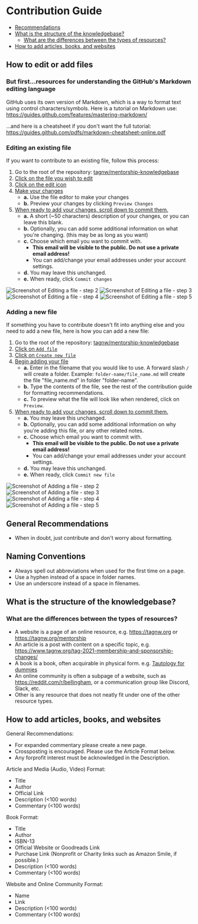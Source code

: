 # Contribution Guide

* [Recommendations](#recommendations)
* [What is the structure of the knowledgebase?](#what-is-the-structure-of-the-knowledgebase)
   * [What are the differences between the types of resources?](#what-are-the-differences-between-the-types-of-resources)
* [How to add articles, books, and websites](#how-to-add-articles-books-and-websites)


## How to edit or add files

### But first...resources for understanding the GitHub's Markdown editing language
GitHub uses its own version of Markdown, which is a way to format text using control characters/symbols.
Here is a tutorial on Markdown use:  https://guides.github.com/features/mastering-markdown/

...and here is a cheatsheet if you don't want the full tutorial:  https://guides.github.com/pdfs/markdown-cheatsheet-online.pdf

### Editing an existing file

If you want to contribute to an existing file, follow this process:

1. Go to the root of the repository: [tagnw/mentorship-knowledgebase](https://github.com/tagnw/mentorship-knowledgebase)
1. [Click on the file you wish to edit](#edit-file-step-2)
1. [Click on the edit icon](#edit-file-step-3)
1. [Make your changes](#edit-file-step-4)
   * **a.** Use the file editor to make your changes
   * **b.** Preview your changes by clicking `Preview Changes`
1. [When ready to add your changes, scroll down to commit them.](#edit-file-step-5)
   * **a.** A short (~50 characters) description of your changes, or you can leave this blank.
   * **b.** Optionally, you can add some additional information on what you're changing. (this may be as long as you want)
   * **c.** Choose which email you want to commit with.
      * **This email will be visible to the public. Do not use a private email address!**
      * You can add/change your email addresses under your account settings.
   * **d.** You may leave this unchanged.
   * **e.** When ready, click `Commit changes`

<img id='edit-file-step-2' src='assets/images/edit-file-step-2.png' alt='Screenshot of Editing a file - step 2'>
<img id='edit-file-step-3' src='assets/images/edit-file-step-3.png' alt='Screenshot of Editing a file - step 3'>
<img id='edit-file-step-4' src='assets/images/edit-file-step-4.png' alt='Screenshot of Editing a file - step 4'>
<img id='edit-file-step-5' src='assets/images/edit-file-step-5.png' alt='Screenshot of Editing a file - step 5'>

### Adding a new file

If something you have to contribute doesn't fit into anything else and you need
to add a new file, here is how you can add a new file:

1. Go to the root of the repository: [tagnw/mentorship-knowledgebase](https://github.com/tagnw/mentorship-knowledgebase)
1. [Click on `Add file`](#add-file-step-2)
1. [Click on `Create new file`](#add-file-step-3)
1. [Begin adding your file](#add-file-step-4)
   * **a.** Enter in the filename that you would like to use. A forward slash `/` will create a folder. Example: `folder-name/file_name.md` will create the file "file_name.md" in folder "folder-name".
   * **b.** Type the contents of the file, see the rest of the contribution guide for formatting recommendations.
   * **c.** To preview what the file will look like when rendered, click on `Preview`.
1. [When ready to add your changes, scroll down to commit them.](#add-file-step-5)
   * **a.** You may leave this unchanged.
   * **b.** Optionally, you can add some additional information on why you're adding this file, or any other related notes.
   * **c.** Choose which email you want to commit with.
      * **This email will be visible to the public. Do not use a private email address!**
      * You can add/change your email addresses under your account settings.
   * **d.** You may leave this unchanged.
   * **e.** When ready, click `Commit new file`

<img id='add-file-step-2' src='assets/images/add-file-step-2.png' alt='Screenshot of Adding a file - step 2'>
<img id='add-file-step-3' src='assets/images/add-file-step-3.png' alt='Screenshot of Adding a file - step 3'>
<img id='add-file-step-4' src='assets/images/add-file-step-4.png' alt='Screenshot of Adding a file - step 4'>
<img id='add-file-step-5' src='assets/images/add-file-step-5.png' alt='Screenshot of Adding a file - step 5'>

## General Recommendations

* When in doubt, just contribute and don't worry about formatting.

## Naming Conventions

* Always spell out abbreviations when used for the first time on a page.
* Use a hyphen instead of a space in folder names.
* Use an underscore instead of a space in filenames.

## What is the structure of the knowledgebase?

### What are the differences between the types of resources?

* A website is a page of an online resource, e.g. https://tagnw.org or https://tagnw.org/mentorship
* An article is a post with content on a specific topic, e.g. https://www.tagnw.org/tag-2021-membership-and-sponsorship-changes/
* A book is a book, often acquirable in physical form. e.g. [Tautology for dummies](https://youtu.be/izGwDsrQ1eQ)
* An online community is often a subpage of a website, such as https://reddit.com/r/bellingham, or a communication group like Discord, Slack, etc.
* Other is any resource that does not neatly fit under one of the other resource types.

## How to add articles, books, and websites

General Recommendations:
* For expanded commentary please create a new page.
* Crossposting is encouraged. Please use the Article Format below.
* Any forprofit interest must be acknowledged in the Description.

Article and Media (Audio, Video) Format:
* Title
* Author
* Official Link
* Description (<100 words)
* Commentary (<100 words)

Book Format:
* Title
* Author
* ISBN-13
* Official Website or Goodreads Link
* Purchase Link (Nonprofit or Charity links such as Amazon Smile, if possible.)
* Description (<100 words)
* Commentary (<100 words)

Website and Online Community Format:
* Name
* Link
* Description (<100 words)
* Commentary (<100 words)
